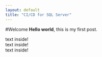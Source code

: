 ```yaml
---
layout: default
title: "CI/CD for SQL Server"
---
```


#Welcome
**Hello world**, this is my first post.

<div class="download-bar">
  text inside!
</div>


<div class="download-bar">
  <div class="inner">
      text inside!
  </div>
</div>

<div class="download-bar">
  <div class="inner">
    <a class="code"> 
      text inside! 
    </a>
  </div>
</div>
